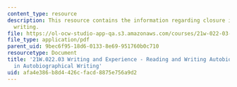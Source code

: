 ```yaml
---
content_type: resource
description: This resource contains the information regarding closure in autobiographical
  writing.
file: https://ol-ocw-studio-app-qa.s3.amazonaws.com/courses/21w-022-03-writing-and-experience-reading-and-writing-autobiography-spring-2014/afa4e386b8d4426cfacd8875e756a9d2_MIT21W_022_03S14_Closure.pdf
file_type: application/pdf
parent_uid: 9bec6f95-18d6-0133-8e69-951760b0c710
resourcetype: Document
title: '21W.022.03 Writing and Experience - Reading and Writing Autobiography: Closure
  in Autobiographical Writing'
uid: afa4e386-b8d4-426c-facd-8875e756a9d2
---
```

